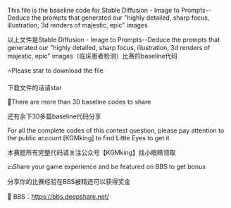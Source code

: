 This file is the baseline code for Stable Diffusion - Image to Prompts--Deduce the prompts that generated our "highly detailed, sharp focus, illustration, 3d renders of majestic, epic" images

以上文件是Stable Diffusion - Image to Prompts--Deduce the prompts that generated our "highly detailed, sharp focus, illustration, 3d renders of majestic, epic" images（临床患者检测）比赛的baseline代码

⭐Please star to download the file

下载文件的话请star

💯There are more than 30 baseline codes to share

还有余下30多篇baseline代码分享

For all the complete codes of this contest question, please pay attention to the public account [KGMking] to find Little Eyes to get it

本赛题所有完整代码请关注公众号【KGMking】找小眼睛领取

💴Share your game experience and be featured on BBS to get bonus

分享你的比赛经验在BBS被精选可以获得奖金

📰 BBS：https://bbs.deepshare.net/
